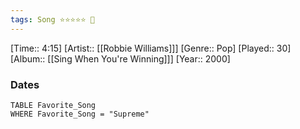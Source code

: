 ```yaml
---
tags: Song ⭐⭐⭐⭐⭐ 💛
---
```

[Time:: 4:15]
[Artist:: [[Robbie Williams]]]
[Genre:: Pop]
[Played:: 30]
[Album:: [[Sing When You're Winning]]]
[Year:: 2000]
### Dates
````dataview
TABLE Favorite_Song
WHERE Favorite_Song = "Supreme"
````